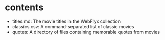 # contents
* titles.md: The movie titles in the WebFlyx collection
* classics.csv: A command-separated list of classic movies
* quotes: A directory of files containing memorable quotes from movies
